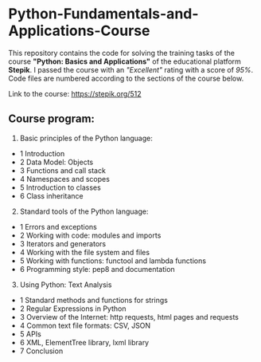 # Python-Fundamentals-and-Applications-Course
This repository contains the code for solving the training tasks of the course **"Python: Basics and Applications"** of the educational platform **Stepik**.
I passed the course with an _"Excellent"_ rating with a score of _95%_.
Code files are numbered according to the sections of the course below.

Link to the course: https://stepik.org/512
## Course program:
1. Basic principles of the Python language:
  + 1 Introduction
  + 2 Data Model: Objects
  + 3 Functions and call stack
  + 4 Namespaces and scopes
  + 5 Introduction to classes
  + 6 Class inheritance
2. Standard tools of the Python language:
  + 1 Errors and exceptions
  + 2 Working with code: modules and imports
  + 3 Iterators and generators
  + 4 Working with the file system and files
  + 5 Working with functions: functool and lambda functions
  + 6 Programming style: pep8 and documentation 
3. Using Python: Text Analysis
  + 1 Standard methods and functions for strings
  + 2 Regular Expressions in Python
  + 3 Overview of the Internet: http requests, html pages and requests
  + 4 Common text file formats: CSV, JSON
  + 5 APIs
  + 6 XML, ElementTree library, lxml library
  + 7 Conclusion
